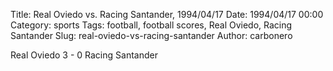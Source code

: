 Title: Real Oviedo vs. Racing Santander, 1994/04/17
Date: 1994/04/17 00:00
Category: sports
Tags: football, football scores, Real Oviedo, Racing Santander
Slug: real-oviedo-vs-racing-santander
Author: carbonero


Real Oviedo 3 - 0 Racing Santander
